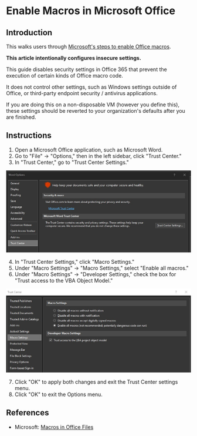 # Enable Macros in Microsoft Office

## Introduction

This walks users through [Microsoft's steps to enable Office macros](https://support.microsoft.com/en-us/office/macros-in-office-files-12b036fd-d140-4e74-b45e-16fed1a7e5c6?ui=en-us&rs=en-us&ad=us).

**This article intentionally configures insecure settings.**

This guide disables security settings in Office 365 that prevent the execution
of certain kinds of Office macro code.

It does not control other settings, such as Windows settings outside of Office,
or third-party endpoint security / antivirus applications.

If you are doing this on a non-disposable VM (however you define this), these
settings should be reverted to your organization's defaults after you are finished.

## Instructions

1. Open a Microsoft Office application, such as Microsoft Word.
2. Go to "File" -> "Options," then in the left sidebar, click "Trust Center."
3. In "Trust Center," go to "Trust Center Settings."

![Trust Center menu](enable_macros/trust-center.jpg)

4. In "Trust Center Settings," click "Macro Settings."
5. Under "Macro Settings" -> "Macro Settings," select "Enable all macros."
6. Under "Macro Settings" -> "Developer Settings," check the box for "Trust access to the VBA Object Model."

![Trust Center Settings - Macro Settings menu](enable_macros/trust-center-macro-settings.jpg)

7. Click "OK" to apply both changes and exit the Trust Center settings menu.
8. Click "OK" to exit the Options menu.

## References

* Microsoft: [Macros in Office Files](https://support.microsoft.com/en-us/office/macros-in-office-files-12b036fd-d140-4e74-b45e-16fed1a7e5c6?ui=en-us&rs=en-us&ad=us)